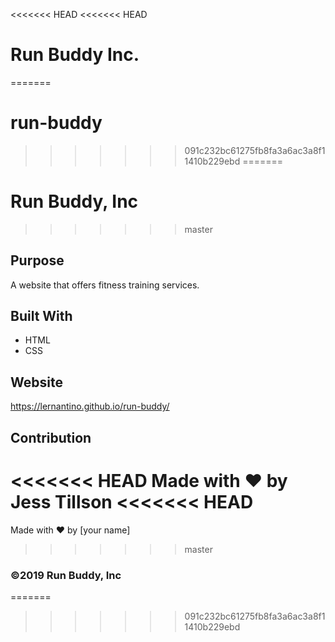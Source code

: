 <<<<<<< HEAD
<<<<<<< HEAD
# Run Buddy Inc.
=======
# run-buddy
>>>>>>> 091c232bc61275fb8fa3a6ac3a8f11410b229ebd
=======
# Run Buddy, Inc
>>>>>>> master

## Purpose
A website that offers fitness training services. 

## Built With
* HTML
* CSS

## Website
https://lernantino.github.io/run-buddy/

## Contribution
<<<<<<< HEAD
Made with ❤️ by Jess Tillson
<<<<<<< HEAD
=======
Made with ❤️ by [your name]
>>>>>>> master

### ©️2019 Run Buddy, Inc 
=======
>>>>>>> 091c232bc61275fb8fa3a6ac3a8f11410b229ebd
